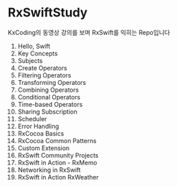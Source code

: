 # RxSwiftStudy
KxCoding의 동영상 강의를 보며 RxSwift를 익히는 Repo입니다

1. Hello, Swift 
2. Key Concepts
3. Subjects
4. Create Operators
5. Filtering Operators
6. Transforming Operators
7. Combining Operators
8. Conditional Operators
9. Time-based Operators
10. Sharing Subscription
11. Scheduler
12. Error Handling
13. RxCocoa Basics
14. RxCocoa Common Patterns
15. Custom Extension
16. RxSwift Community Projects
17. RxSwift in Action - RxMemo
18. Networking in RxSwift
19. RxSwift in Action RxWeather
